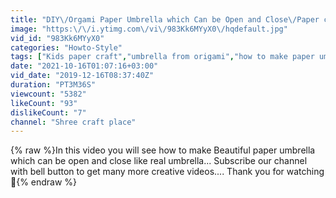 ```yaml
---
title: "DIY\/Orgami Paper Umbrella which Can be Open and Close\/Paper craft."
image: "https:\/\/i.ytimg.com\/vi\/983Kk6MYyX0\/hqdefault.jpg"
vid_id: "983Kk6MYyX0"
categories: "Howto-Style"
tags: ["Kids paper craft","umbrella from origami","how to make paper umbrella"]
date: "2021-10-16T01:07:16+03:00"
vid_date: "2019-12-16T08:37:40Z"
duration: "PT3M36S"
viewcount: "5382"
likeCount: "93"
dislikeCount: "7"
channel: "Shree craft place"
---
```

{% raw %}In this video you will see how to make Beautiful paper umbrella which can be open and close like real umbrella... Subscribe our channel with bell button to get many more creative videos.... Thank you for watching 🙏{% endraw %}
